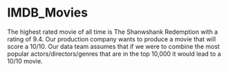 # IMDB_Movies
The highest rated movie of all time is The Shanwshank Redemption with a rating of 9.4. Our production company wants to produce a movie that will score a 10/10. Our data team assumes that if we were to combine the most popular actors/directors/genres that are in the top 10,000 it would lead to a 10/10 movie. 
